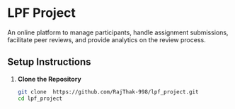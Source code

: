 # LPF Project

An online platform to manage participants, handle assignment submissions, facilitate peer reviews, and provide analytics on the review process.

## Setup Instructions

1. **Clone the Repository**

   ```bash
   git clone  https://github.com/RajThak-998/lpf_project.git 
   cd lpf_project